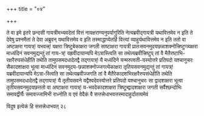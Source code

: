 +++
title = "०४"

+++
 

ते वा इमे इतरे छन्दसी गायत्रीमभ्यवदेतां वित्तं नावक्षराण्यनुपर्यागुरिति
नेत्यब्रवीद्गायत्री यथावित्तमेव न इति ते देवेषु प्रश्नमैतां ते देवा
अब्रुवन् यथावित्तमेव व इति तस्माद्धाप्येतर्हि वित्त्यां
व्याहुर्यथावित्तमेव न इति ततो वा अष्टाक्षरा
गायत्र्\! यभवत्त्र्\! यक्षरा त्रिष्टुबेकाक्षरा जगती
साष्टाक्षरा गायत्री
प्रातःसवनमुदयछन्नाशक्नोत्त्रिष्टुप्त्र्यक्षरा
माध्यंदिनं सवनमुद्यन्तुं तां गाय-त्र्\! यह्रवीदायान्यपि मेऽत्रास्त्विति
सा तथेत्यब्रवीत्त्रिष्टुप् तां वै मैतैरष्टाभि-रक्षरैरुपसंधेहीति तथेति
तामुपसमदधादेतद्वै तद्गायत्र्\! यै मध्यंदिने यन्मरुत्वती-यस्योत्तरे
प्रतिपदो यश्चानुचरः सैकादशाक्षरा भूत्वा माध्यंदिनं
सवनमुदय-छन्नाशक्नोज्जगत्येकाक्षरा
तृतियसवनमुद्यन्तुं तां गायत्र्\!
यब्रवीदायान्यपि मेऽत्रा-स्त्विति सा
तथेत्यब्रवीज्जगति तां वै मैतैरेकादशभिरक्षरैरुपसंधेहीति
तथेति तामुपसमदधादेतद्वै तद्गायत्र्\! यै तृतीयसवने यद्वैश्वदेवस्योत्तरे
प्रतिपदो यश्चानुचरः सा द्वादशाक्षरा भूत्वा तृतीयसवनमुदयछत्ततो वा
अष्टाक्षरा गायत्र्\! य-भवदेकादशाक्षरा त्रिष्टुब्द्वादशाक्षरा
जगती सर्वैश्छन्दोभिः समावद्वीर्यैः समावज्जामिभी राध्नोति य एवं
वेदैकं वै सत्तत्त्रेधाभवत्तस्मादाहुर्दातव्यमेवं 

विदुष इत्येकं हि सत्तत्त्रेधाभवत् २८

 